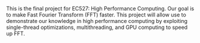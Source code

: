 This is the final project for EC527: High Performance Computing. Our goal is to make Fast Fourier Transform (FFT) faster. This project will allow use to demonstrate our knowledge in high performance computing by exploiting single-thread optimizations, multithreading, and GPU computing to speed up FFT. 
